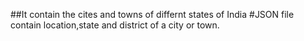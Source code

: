 ##It contain the cites and towns of differnt states of India
#JSON file contain location,state and district of a city or town.

